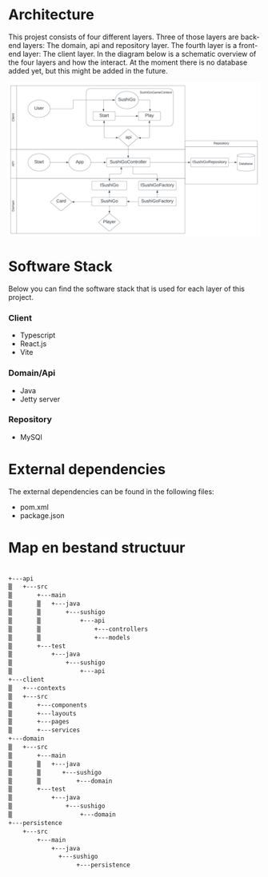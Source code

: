 # Architecture
This projest consists of four different layers. Three of those layers are back-end layers: The domain, api and repository layer. The fourth layer is a front-end layer: The client layer. In the diagram below is a schematic overview of the four layers and how the interact. At the moment there is no database added yet, but this might be added in the future.

![image](Architecture_diagram.png)

# Software Stack

Below you can find the software stack that is used for each layer of this project.

### Client
- Typescript
- React.js
- Vite

### Domain/Api
- Java
- Jetty server

### Repository
- MySQl

# External dependencies

The external dependencies can be found in the following files:
- pom.xml
- package.json


# Map en bestand structuur

```bash

+---api
▒   +---src
▒       +---main
▒       ▒   +---java
▒       ▒       +---sushigo
▒       ▒           +---api
▒       ▒               +---controllers
▒       ▒               +---models
▒       +---test
▒           +---java
▒               +---sushigo
▒                   +---api
+---client
▒   +---contexts
▒   +---src
▒       +---components
▒       +---layouts
▒       +---pages
▒       +---services
+---domain
▒   +---src
▒       +---main
▒       ▒   +---java
▒       ▒      +---sushigo
▒       ▒          +---domain
▒       +---test
▒           +---java
▒               +---sushigo
▒                   +---domain
+---persistence
    +---src
        +---main
            +---java
              +---sushigo
                   +---persistence

```


